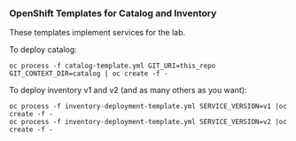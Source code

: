 ### OpenShift Templates for Catalog and Inventory

These templates implement services for the lab.

To deploy catalog:

```
oc process -f catalog-template.yml GIT_URI=this_repo GIT_CONTEXT_DIR=catalog | oc create -f -
```

To deploy inventory v1 and v2 (and as many others as you want):

```
oc process -f inventory-deployment-template.yml SERVICE_VERSION=v1 |oc create -f -
oc process -f inventory-deployment-template.yml SERVICE_VERSION=v2 |oc create -f -
```

